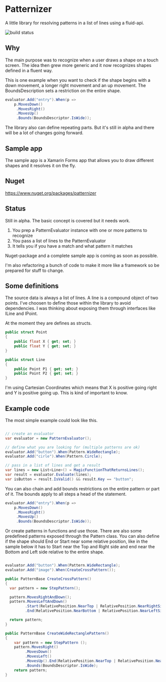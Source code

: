 # Patternizer

A little library for resolving patterns in a list of lines using a fluid-api.

![build status](https://io2gamelabs.visualstudio.com/_apis/public/build/definitions/d4e88719-08cf-42ab-bb30-bfc3b76a15ca/6/badge)

## Why

The main purpose was to recognize when a user draws a shape on a touch screen. The idea then grew more generic and it now recognizes shapes defined in a fluent way.

This is one example when you want to check if the shape begins with a down movement, a longer right movement and an up movement. The BoundsDescription sets a restriction on the entire shape.

```csharp
evaluator.Add("entry").When(p => 
	p.MovesDown()
	 .MovesRight()
	 .MovesUp()
	 .Bounds(BoundsDescriptor.IsWide));
```

The library also can define repeating parts. But it's still in alpha and there will be a lot of changes going forward.

## Sample app

The sample app is a Xamarin Forms app that allows you to draw different shapes and it resolves it on the fly.

## Nuget

https://www.nuget.org/packages/patternizer

## Status

Still in alpha. The basic concept is covered but it needs work.

1. You prep a PatternEvaluator instance with one or more patterns to recognize
2. You pass a list of lines to the PatternEvaluator
3. It tells you if you have a match and what pattern it matches

Nuget-package and a complete sample app is coming as soon as possible.

I'm also refactoring a bunch of code to make it more like a framework so be prepared for stuff to change.

## Some definitions

The source data is always a list of lines. A line is a compound object of two points. I've choosen to define those within the library to avoid dependencies. I was thinking about exposing them through interfaces like  ILine and IPoint.

At the moment they are defines as structs.

```csharp
public struct Point
{
	public float X { get; set; }
	public float Y { get; set; }
}

public struct Line
{
	public Point P1 { get; set; }
	public Point P2 { get; set; }
}
```

I'm using Cartesian Coordinates which means that X is positive going right and Y is positive going up. This is kind of important to know.

## Example code

The most simple example could look like this.

```csharp

// create an evaluator
var evaluator = new PatternEvaluator();

// define what you are looking for (multiple patterns are ok)
evaluator.Add("button").When(Pattern.WideRectangle);
evaluator.Add("cirle").When(Pattern.Circle);

// pass in a list of lines and get a result
var lines = new List<Line>() = MagicFunctionThatReturnsLines();
var result = evaluator.Evaluate(lines);
var isButton = result.IsValid() && result.Key == "button";

```

You can also chain and add bounds restrictions on the entire pattern or part of it. The bounds apply to all steps a head of the statement.

```csharp
evaluator.Add("entry").When(p => 
	p.MovesDown()
	 .MovesRight()
	 .MovesUp()
	 .Bounds(BoundsDescriptor.IsWide));
```

Or create patterns in functions and use those. There are also some predefined patterns exposed through the Pattern class. You can also define if the shape should End or Start near some relative position, like in the sample below it has to Start near the Top and Right side and end near the Bottom and Left side relative to the entire shape.

```csharp

evaluator.Add("button").When(Pattern.WideRectangle);
evaluator.Add("image").When(CreateCrossPattern());

public PatternBase CreateCrossPattern()
{
  var pattern = new StepPattern();

  pattern.MovesRightAndDown();
  pattern.MovesLeftAndDown()
         .Start(RelativePosition.NearTop | RelativePosition.NearRightSide)
         .End(RelativePosition.NearBottom | RelativePosition.NearLeftSide);

  return pattern;
}

public PatternBase CreateWideRectanglePattern()
{
	var pattern = new StepPattern ();
	pattern.MovesRight()
         .MovesDown()
         .MovesLeft()
         .MovesUp().End(RelativePosition.NearTop | RelativePosition.NearLeftSide)
         .Bounds(BoundsDescriptor.IsWide);
  	return pattern;
}
```
